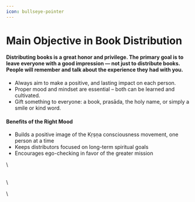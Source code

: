 ```yaml
---
icon: bullseye-pointer
---
```


# Main Objective in Book Distribution

#### Distributing books is a great honor and privilege. The primary goal is to leave everyone with a good impression — not just to distribute books. People will remember and talk about the experience they had with you.

* Always aim to make a positive, and lasting impact on each person.
* Proper mood and mindset are essential – both can be learned and cultivated.
* Gift something to everyone: a book, prasāda, the holy name, or simply a smile or kind word.

#### Benefits of the Right Mood

* Builds a positive image of the Kṛṣṇa consciousness movement, one person at a time
* Keeps distributors focused on long-term spiritual goals
* Encourages ego-checking in favor of the greater mission

\


\
\


\
